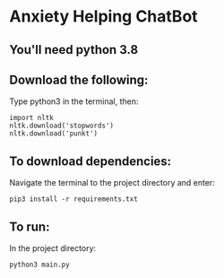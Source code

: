 # Anxiety Helping ChatBot
## You'll need python 3.8

## Download the following:
Type python3 in the terminal, then:
```
import nltk
nltk.download('stopwords')
nltk.download('punkt')
```

## To download dependencies: 
Navigate the terminal to the project directory and enter: 
```
pip3 install -r requirements.txt
```

## To run:
In the project directory:
```
python3 main.py
```
